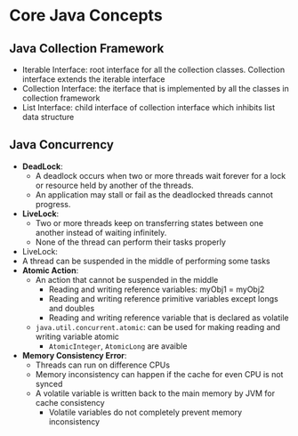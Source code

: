 # Core Java Concepts

## Java Collection Framework
- Iterable Interface: root interface for all the collection classes. Collection interface extends the iterable 
  interface
- Collection Interface: the iterface that is implemented by all the classes in collection framework
- List Interface: child interface of collection interface which inhibits list data structure
  
## Java Concurrency
- **DeadLock**: 
  - A deadlock occurs when two or more threads wait forever for a lock or resource held by another of the threads.
  - An application may stall or fail as the deadlocked threads cannot progress.
- **LiveLock**: 
  - Two or more threads keep on transferring states between one another instead of waiting infinitely.
  - None of the thread can perform their tasks properly 
- LiveLock: 
- A thread can be suspended in the middle of performing some tasks
- **Atomic Action**: 
    - An action that cannot be suspended in the middle
        - Reading and writing reference variables: myObj1 = myObj2
        - Reading and writing reference primitive variables except longs and doubles
        - Reading and writing reference variable that is declared as volatile
    - `java.util.concurrent.atomic`: can be used for making reading and writing variable atomic
        - `AtomicInteger`, `AtomicLong` are avaible
- **Memory Consistency Error**: 
    - Threads can run on difference CPUs
    - Memory inconsistency can happen if the cache for even CPU is not synced
    - A volatile variable is written back to the main memory by JVM for cache consistency
        - Volatile variables do not completely prevent memory inconsistency 
    
    
